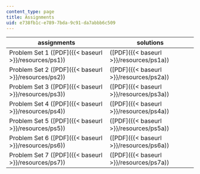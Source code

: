 ```yaml
---
content_type: page
title: Assignments
uid: e738fb1c-e789-7bda-9c91-da7abbb6c509
---
```


| assignments | solutions |
| --- | --- |
| Problem Set 1 ([PDF]({{< baseurl >}}/resources/ps1)) | ([PDF]({{< baseurl >}}/resources/ps1a)) |
| Problem Set 2 ([PDF]({{< baseurl >}}/resources/ps2)) | ([PDF]({{< baseurl >}}/resources/ps2a)) |
| Problem Set 3 ([PDF]({{< baseurl >}}/resources/ps3)) | ([PDF]({{< baseurl >}}/resources/ps3a)) |
| Problem Set 4 ([PDF]({{< baseurl >}}/resources/ps4)) | ([PDF]({{< baseurl >}}/resources/ps4a)) |
| Problem Set 5 ([PDF]({{< baseurl >}}/resources/ps5)) | ([PDF]({{< baseurl >}}/resources/ps5a)) |
| Problem Set 6 ([PDF]({{< baseurl >}}/resources/ps6)) | ([PDF]({{< baseurl >}}/resources/ps6a)) |
| Problem Set 7 ([PDF]({{< baseurl >}}/resources/ps7)) | ([PDF]({{< baseurl >}}/resources/ps7a))